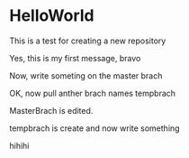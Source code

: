# HelloWorld
This is a test for creating a new repository

Yes, this is my first message, bravo

Now, write someting on the master brach

OK, now pull anther brach names tempbrach

MasterBrach is edited.

tempbrach is create and now write something

hihihi
